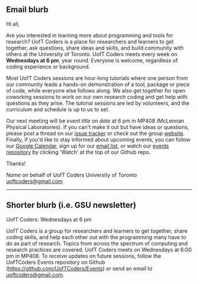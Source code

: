 ## Email blurb

Hi all,

Are you interested in learning more about programming and tools for research? UofT Coders is a place for researchers and learners to get together, ask questions, share ideas and skills, and build community with others at the University of Toronto. UofT Coders meets every week on **Wednesdays at 6 pm**, year round. Everyone is welcome, regardless of coding experience or background.

Most UofT Coders sessions are hour-long tutorials where one person from our community leads a hands-on demonstration of a tool, package or piece of code, while everyone else follows along. We also get together for open coworking sessions to work on our own research coding and get help with questions as they arise. The tutorial sessions are led by volunteers, and the curriculum and schedule is up to us to set. 

Our next meeting will be *event title* on *date* at 6 pm in MP408 (McLennan Physical Laboratories). If you can't make it out but have ideas or questions, please post a thread on our [issue tracker](https://github.com/UofTCoders/studyGroup/issues) or check out the group [website](
https://uoftcoders.github.io/). Finally, if you'd like to stay informed about upcoming events, you can follow our [Google Calendar](https://calendar.google.com/calendar/embed?src=uoftcoders@gmail.com), sign up for our [email list](https://groups.google.com/forum/#!forum/uoftcoders), or watch our [events repository](https://github.com/UofTCoders/Events) by clicking 'Watch' at the top of our Github repo. 

Thanks!

*Name* on behalf of UofT Coders
University of Toronto
uoftcoders@gmail.com


------------------

## Shorter blurb (i.e. GSU newsletter)

UofT Coders: Wednesdays at 6 pm

UofT Coders is a group for researchers and learners to get together, share coding skills, and help each other out with the programming many have to do as part of research. Topics from across the spectrum of computing and research practices are covered. UofT Coders meets on Wednesdays at 6:00 pm in MP408. To receive updates on future sessions, follow the UofTCoders Events repository on Github (https://github.com/UofTCoders/Events) or send an email to uoftcoders@gmail.com. 

